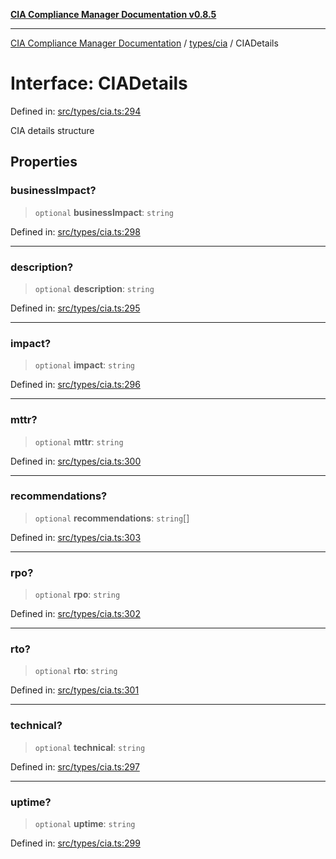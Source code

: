 [**CIA Compliance Manager Documentation v0.8.5**](../../../README.md)

***

[CIA Compliance Manager Documentation](../../../modules.md) / [types/cia](../README.md) / CIADetails

# Interface: CIADetails

Defined in: [src/types/cia.ts:294](https://github.com/Hack23/cia-compliance-manager/blob/3ae0301247f765ba03c8c0fe645db4718bb8af76/src/types/cia.ts#L294)

CIA details structure

## Properties

### businessImpact?

> `optional` **businessImpact**: `string`

Defined in: [src/types/cia.ts:298](https://github.com/Hack23/cia-compliance-manager/blob/3ae0301247f765ba03c8c0fe645db4718bb8af76/src/types/cia.ts#L298)

***

### description?

> `optional` **description**: `string`

Defined in: [src/types/cia.ts:295](https://github.com/Hack23/cia-compliance-manager/blob/3ae0301247f765ba03c8c0fe645db4718bb8af76/src/types/cia.ts#L295)

***

### impact?

> `optional` **impact**: `string`

Defined in: [src/types/cia.ts:296](https://github.com/Hack23/cia-compliance-manager/blob/3ae0301247f765ba03c8c0fe645db4718bb8af76/src/types/cia.ts#L296)

***

### mttr?

> `optional` **mttr**: `string`

Defined in: [src/types/cia.ts:300](https://github.com/Hack23/cia-compliance-manager/blob/3ae0301247f765ba03c8c0fe645db4718bb8af76/src/types/cia.ts#L300)

***

### recommendations?

> `optional` **recommendations**: `string`[]

Defined in: [src/types/cia.ts:303](https://github.com/Hack23/cia-compliance-manager/blob/3ae0301247f765ba03c8c0fe645db4718bb8af76/src/types/cia.ts#L303)

***

### rpo?

> `optional` **rpo**: `string`

Defined in: [src/types/cia.ts:302](https://github.com/Hack23/cia-compliance-manager/blob/3ae0301247f765ba03c8c0fe645db4718bb8af76/src/types/cia.ts#L302)

***

### rto?

> `optional` **rto**: `string`

Defined in: [src/types/cia.ts:301](https://github.com/Hack23/cia-compliance-manager/blob/3ae0301247f765ba03c8c0fe645db4718bb8af76/src/types/cia.ts#L301)

***

### technical?

> `optional` **technical**: `string`

Defined in: [src/types/cia.ts:297](https://github.com/Hack23/cia-compliance-manager/blob/3ae0301247f765ba03c8c0fe645db4718bb8af76/src/types/cia.ts#L297)

***

### uptime?

> `optional` **uptime**: `string`

Defined in: [src/types/cia.ts:299](https://github.com/Hack23/cia-compliance-manager/blob/3ae0301247f765ba03c8c0fe645db4718bb8af76/src/types/cia.ts#L299)
